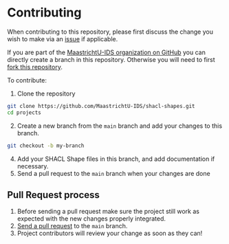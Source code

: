 # Contributing

When contributing to this repository, please first discuss the change you wish to make via an [issue](https://github.com/MaastrichtU-IDS/shacl-shapes/issues) if applicable.

If you are part of the [MaastrichtU-IDS organization on GitHub](https://github.com/MaastrichtU-IDS) you can directly create a branch in this repository. Otherwise you will need to first [fork this repository](https://github.com/MaastrichtU-IDS/shacl-shapes/fork).

To contribute:

1. Clone the repository

```bash
git clone https://github.com/MaastrichtU-IDS/shacl-shapes.git
cd projects
```

2. Create a new branch from the `main` branch and add your changes to this branch.

```bash
git checkout -b my-branch
```

4. Add your SHACL Shape files in this branch, and add documentation if necessary.
5. Send a pull request to the `main` branch when your changes are done

## Pull Request process

1. Before sending a pull request make sure the project still work as expected with the new changes properly integrated.
2. [Send a pull request](https://github.com/MaastrichtU-IDS/shacl-shapes/compare) to the `main` branch.
3. Project contributors will review your change as soon as they can!

